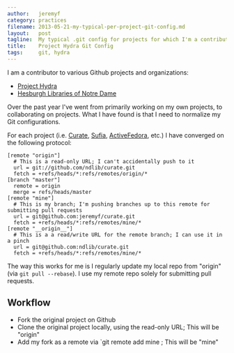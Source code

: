 ```yaml
---
author:   jeremyf
category: practices
filename: 2013-05-21-my-typical-per-project-git-config.md
layout:   post
tagline:  My typical .git config for projects for which I'm a contributor
title:    Project Hydra Git Config
tags:     git, hydra
---
```


I am a contributor to various Github projects and organizations:
  * [Project Hydra](https://github.com/projecthydra)
  * [Hesburgh Libraries of Notre Dame](https://github.com/ndlib)

Over the past year I've went from primarily working on my own projects, to collaborating on projects.
What I have found is that I need to normalize my Git configurations.

For each project (i.e. [Curate](https://github.com/ndlib/curate), [Sufia](https://github.com/projecthydra/curate), [ActiveFedora](https://github.com/projecthydra/active_fedora), etc.) I have converged on the following protocol:

```
[remote "origin"]
  # This is a read-only URL; I can't accidentally push to it
  url = git://github.com/ndlib/curate.git
  fetch = +refs/heads/*:refs/remotes/origin/*
[branch "master"]
  remote = origin
  merge = refs/heads/master
[remote "mine"]
  # This is my branch; I'm pushing branches up to this remote for submitting pull requests
  url = git@github.com:jeremyf/curate.git
  fetch = +refs/heads/*:refs/remotes/mine/*
[remote "__origin__"]
  # This is a a read/write URL for the remote branch; I can use it in a pinch
  url = git@github.com:ndlib/curate.git
  fetch = +refs/heads/*:refs/remotes/mine/*
```

The way this works for me is I regularly update my local repo from "origin" (via `git pull --rebase`).
I use my remote repo solely for submitting pull requests.

## Workflow

* Fork the original project on Github
* Clone the original project locally, using the read-only URL; This will be "origin"
* Add my fork as a remote via `git remote add mine <read-write-url-for-my-fork>; This will be "mine"